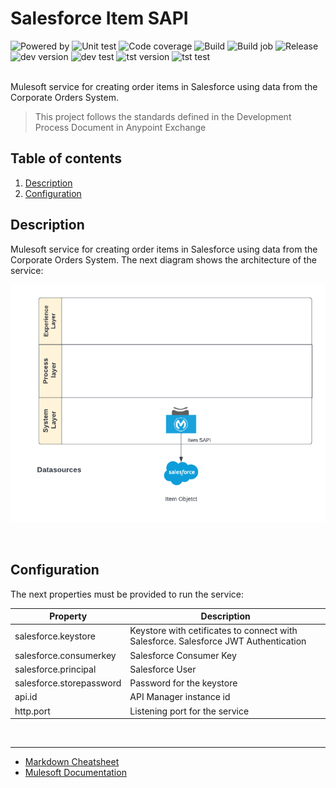 # Salesforce Item SAPI
![Powered by](https://img.shields.io/badge/Powered%20by-Mulesoft-535597.svg)
  ![Unit test](https://gist.githubusercontent.com/jpontdia/2f22ca2ddf1ba473d6e2cff61cc2fba9/raw/micorp-item-sapi-ut.svg)
  ![Code coverage](https://gist.githubusercontent.com/jpontdia/2f22ca2ddf1ba473d6e2cff61cc2fba9/raw/micorp-item-sapi-cc.svg)
  ![Build](https://github.com/jpontdia/micorp-item-sapi/actions/workflows/build.yml/badge.svg)
  ![Build job](https://gist.githubusercontent.com/jpontdia/2f22ca2ddf1ba473d6e2cff61cc2fba9/raw/micorp-item-sapi-wf.svg)
  ![Release](https://gist.githubusercontent.com/jpontdia/2f22ca2ddf1ba473d6e2cff61cc2fba9/raw/micorp-item-sapi-re.svg)
  ![dev version](https://gist.githubusercontent.com/jpontdia/2f22ca2ddf1ba473d6e2cff61cc2fba9/raw/micorp-item-sapi-dev.svg)
  ![dev test](https://gist.githubusercontent.com/jpontdia/2f22ca2ddf1ba473d6e2cff61cc2fba9/raw/micorp-item-sapi-dev-test.svg)
  ![tst version](https://gist.githubusercontent.com/jpontdia/2f22ca2ddf1ba473d6e2cff61cc2fba9/raw/micorp-item-sapi-tst.svg)
  ![tst test](https://gist.githubusercontent.com/jpontdia/2f22ca2ddf1ba473d6e2cff61cc2fba9/raw/micorp-item-sapi-tst-test.svg)  
<br>

Mulesoft service for creating order items in Salesforce using data from the Corporate Orders System. 

  > This project follows the standards defined in the Development Process Document in Anypoint Exchange

## Table of contents
1. [Description](#description)
1. [Configuration](#configuration)

## Description
Mulesoft service for creating order items in Salesforce using data from the Corporate Orders System. The next diagram shows the architecture of the service: 

![architecture](https://github.com/jpontdia/micorp-item-sapi/raw/main/docs/architecture.png)

<br>
 
## Configuration

The next properties must be provided to run the service:

| Property                  | Description               |
| ------------------------- | ------------------------- |
| salesforce.keystore       | Keystore with cetificates to connect with Salesforce. Salesforce JWT Authentication |
| salesforce.consumerkey    | Salesforce Consumer Key   |
| salesforce.principal      | Salesforce User           |
| salesforce.storepassword  | Password for the keystore |
| api.id                    | API Manager instance id |
| http.port                 | Listening port for the service |

<br>

---

- [Markdown Cheatsheet](https://github.com/adam-p/markdown-here/wiki/Markdown-Cheatsheet)
- [Mulesoft Documentation](https://docs.mulesoft.com/general/)